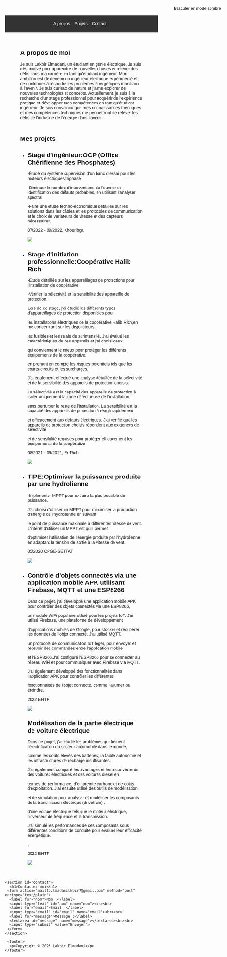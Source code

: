 
<html>
  <head>
    <title>Lakbir Elmadani</title>
    <link rel="stylesheet" href="styles.css">
  </head>
  <style>
   /* CSS */
body {
  font-family: Arial, sans-serif;
}
header {
  background-color: #333;
  color: white;
  padding: 20px;
}
header nav ul {
  list-style-type: none;
  margin: 0;
  padding: 0;
}
header nav ul li {
  display: inline-block;
  margin-right: 10px;
}
header nav ul li a {
  color: white;
  text-decoration: none;
}
section {
  margin: 50px;
}

.image {
    width: 400px;
    height: 300px;
}

        body {
            background-color: #fff;
            color: #000;
        }

        /* css pour le mode sombre */
        .dark-mode {
            background-color: #000;
            color: #fff;
        }

        /* css pour le bouton */
        .dark-mode-toggle {
            position: absolute;
            top: 10px;
            right: 10px;
            padding: 10px;
            background-color: #fff;
            color: #000;
            border: none;
            cursor: pointer;
        }
     footer {
  background-color: #FFFF00; /* couleur jaune */
  padding: 10px;
  text-align: center;
}

   </style>
   
  <body>
   <button class="dark-mode-toggle">Basculer en mode sombre</button>
    <header>
      <nav>
        <ul>
          <li><a href="#about">A propos</a></li>
          <li><a href="#services">Projets</a></li>
          <li><a href="#contact">Contact</a></li>
        </ul>
      </nav>
    </header>
    <section id="about">
      <h1>A propos de moi</h1>
      <p>Je suis Lakbir Elmadani, un étudiant en génie électrique. Je suis très motivé pour apprendre de nouvelles choses et relever des défis dans ma carrière en tant qu'étudiant ingénieur. Mon ambition est de devenir un ingénieur électrique expérimenté et de contribuer à résoudre les problèmes énergétiques mondiaux à l'avenir. Je suis curieux de nature et j'aime explorer de nouvelles technologies et concepts. Actuellement, je suis à la recherche d'un stage professionnel pour acquérir de l'expérience pratique et développer mes compétences en tant qu'étudiant ingénieur. Je suis convaincu que mes connaissances théoriques et mes compétences techniques me permettront de relever les défis de l'industrie de l'énergie dans l'avenir.</p>
    </section>
   <section id="services">
  <h1>Mes projets</h1>
  <ul>
    <li>
      <div>
        <h2>Stage d'ingénieur:OCP (Office Chérifienne des Phosphates)</h2>
        <p>-Étude du système supervision d'un banc d'essai pour les moteurs  électriques triphase</p>
          <p> -Diminuer le nombre d'interventions de l'ouvrier et identification des défauts probables, en utilisant l'analyser spectral</p>      
           <p>-Faire une étude techno-économique détaillée sur les solutions dans les câbles et les protocoles de communication et le choix de variateurs de vitesse et des capteurs nécessaires.</p> 
		   <p>                                                                                                               07/2022 - 09/2022, Khouribga</p>
		<img src="https://upload.wikimedia.org/wikipedia/commons/1/1c/OCP_Group.svg" class="image">
      </div>
    </li>
    <li>
      <div>
        <h2>Stage d'initiation professionnelle:Coopérative Halib Rich</h2>
        <p>-Étude détaillée sur les appareillages de protections pour l'installation de coopérative</p>
         <p>-Vérifier la sélectivité et la sensibilité des appareille de protection.</p> 
         <p>Lors de ce stage, j'ai étudié les différents types d'appareillages de protection disponibles pour</p>
         <p>les installations électriques de la coopérative Halib Rich,en me concentrant sur les disjoncteurs,</p>
         <p> les fusibles et les relais de surintensité. J'ai évalué les caractéristiques de ces appareils et j'ai choisi ceux </p>
         <p>qui conviennent le mieux pour protéger les différents équipements de la coopérative,</p>
         <P>en prenant en compte les risques potentiels tels que les courts-circuits et les surcharges.</p>
         <p>J'ai également effectué une analyse détaillée de la sélectivité et de la sensibilité des appareils de protection choisis.</p>
		 <P>La sélectivité est la capacité des appareils de protection à isoler uniquement la zone défectueuse de l'installation,</p>
		 <p>sans perturber le reste de l'installation. La sensibilité est la capacité des appareils de protection à réagir rapidement </p>
		 <p>et efficacement aux défauts électriques. J'ai vérifié que les appareils de protection choisis répondent aux exigences de sélectivité </p>
		 <p>et de sensibilité requises pour protéger efficacement les équipements de la coopérative</p>
		 <p>08/2021 - 09/2021, Er-Rich</p>
        <img src="https://media.licdn.com/dms/image/C4E16AQGNrd5YY6QWng/profile-displaybackgroundimage-shrink_350_1400/0/1657199515466?e=1680134400&v=beta&t=aU3sjMS6PoVFsnxht5zf06nJp2cCcR0Q8uEL2q9L6Og" class="image">
	  </div>
    </li>
    <li>
      <div>
        <h2>TIPE:Optimiser la puissance produite par une hydrolienne</h2>
        <p>-Implimenter MPPT pour extraire la plus possible de puissance.</p>
		<p>J'ai choisi d'utiliser un MPPT pour maximiser la production d'énergie de l'hydrolienne en suivant </p>
		<p>le point de puissance maximale à différentes vitesse de vent. L'intérêt d'utiliser un MPPT est qu'il permet</p>
		<p>d'optimiser l'utilisation de l'énergie produite par l'hydrolienne en adaptant la tension de sortie à la vitesse de vent.</p>
		       <p>05/2020 CPGE-SETTAT</p>
           <img src="https://cdn.futura-sciences.com/cdn-cgi/image/width=1520,quality=50,format=auto/sources/images/glossaire/HydroliennePaimpol_EDF.jpg" class="image">
	  </div>
	  <li>
      <div>
        <h2>Contrôle d'objets connectés via une application mobile APK utilisant Firebase, MQTT et une ESP8266</h2>
        <p>Dans ce projet, j'ai développé une application mobile APK pour contrôler des objets connectés via une ESP8266,</p>
		<p>un module WiFi populaire utilisé pour les projets IoT. J'ai utilisé Firebase, une plateforme de développement</p>
		<p>d'applications mobiles de Google, pour stocker et récupérer les données de l'objet connecté. J'ai utilisé MQTT, </p>
		<p>un protocole de communication IoT léger, pour envoyer et recevoir des commandes entre l'application mobile </p>
        <p>et l'ESP8266.J'ai configuré l'ESP8266 pour se connecter au réseau WiFi et pour communiquer avec Firebase via MQTT. </p>
		<p>J'ai également développé des fonctionnalités dans l'application APK pour contrôler les différentes  </p>
		<p>fonctionnalités de l'objet connecté, comme l'allumer ou éteindre.</p> <p>2022 EHTP</p>
           <img src="https://fiverr-res.cloudinary.com/images/t_main1,q_auto,f_auto,q_auto,f_auto/gigs2/172492114/original/1863471e3f08f3560c27b1572f1254412d0c933d/do-iot-based-arduino-esp8266-esp32-and-nodemcu-projects.png" class="image">
	  </div>
	 <div>
	  <h2>Modélisation de la partie électrique de voiture électrique</h2>
        <p>Dans ce projet, j'ai étudié les problèmes qui freinent l'électrification du secteur automobile dans le monde, </p> 
		<p>comme les coûts élevés des batteries, la faible autonomie et les infrastructures de recharge insuffisantes.</p> 
		<p>J'ai également comparé les avantages et les inconvénients des voitures électriques et des voitures diesel en</p>  
		<p>termes de performance, d'empreinte carbone et de coûts d'exploitation. J'ai ensuite utilisé des outils de modélisation</p> 
         <p> et de simulation pour analyser et modéliser les composants de la transmission électrique (drivetrain) ,</p> 
		  <p>d'une voiture électrique tels que le moteur électrique, l'inverseur de fréquence et la transmission. </p> 
		  <p> J'ai simulé les performances de ces composants sous différentes conditions de conduite pour évaluer leur efficacité énergétique.</p> 
		 , <p>2022 EHTP</p>
           <img src="https://substance.etsmtl.ca//wp-content/uploads/2015/09/schema-THSeAF1.jpg" class="image">
	  </div>
    </li>
    </li>
  </ul>
</section>

    <section id="contact">
      <h1>Contactez-moi</h1>
     <form action="mailto:lmadanilkbir7@gmail.com" method="post" enctype="text/plain">
      <label for="nom">Nom :</label>
      <input type="text" id="nom" name="nom"><br><br>
      <label for="email">Email :</label>
      <input type="email" id="email" name="email"><br><br>
      <label for="message">Message :</label>
      <textarea id="message" name="message"></textarea><br><br>
      <input type="submit" value="Envoyer">
     </form>
    </section>
 <script>
        // Récupération du bouton
        const toggleBtn = document.querySelector('.dark-mode-toggle');

        // Récupération du body
        const body = document.querySelector('body');

        // Ajout d'un écouteur d'événement sur le bouton
        toggleBtn.addEventListener('click', function() {
            // Inversion de la classe dark-mode sur le body
            body.classList.toggle('dark-mode');

            // Mise à jour du texte du bouton
            if (body.classList.contains('dark-mode')) {
                toggleBtn.innerHTML = 'Basculer en mode clair';
            } else {
                toggleBtn.innerHTML = 'Basculer en mode sombre';
            }
        });
    </script>
	 <footer>
      <p>Copyright © 2023 Lakbir Elmadani</p>
    </footer>
  </body>


</html>

